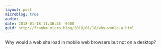 ```yaml
---
layout: post
microblog: true
audio: 
date: 2018-01-18 11:36:35 -0400
guid: http://frankm.micro.blog/2018/01/18/why-would-a.html
---
```

Why would a web site load in mobile web browsers but not on a desktop? 
